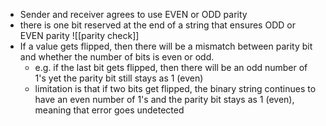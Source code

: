 - Sender and receiver agrees to use EVEN or ODD parity
- there is one bit reserved at the end of a string that ensures ODD or EVEN parity
![[parity check]]
- If a value gets flipped, then there will be a mismatch between parity bit and whether the number of bits is even or odd. 
	- e.g. if the last bit gets flipped, then there will be an odd number of 1's yet the parity bit still stays as 1 (even)
	- limitation is that if two bits get flipped, the binary string continues to have an even number of 1's and the parity bit stays as 1 (even), meaning that error goes undetected
